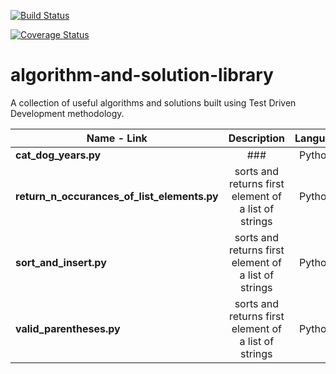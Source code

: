 [![Build Status](https://travis-ci.org/keitheck/algorithm-and-solution-library.svg?branch=master)](https://travis-ci.org/keitheck/algorithm-and-solution-library)

[![Coverage Status](https://coveralls.io/repos/github/keitheck/algorithm-and-solution-library/badge.svg?branch=master)](https://coveralls.io/github/keitheck/algorithm-and-solution-library?branch=master)

# algorithm-and-solution-library
A collection of useful algorithms and solutions built using Test Driven Development methodology.  


| Name - Link | Description | Language |
| ------------- |:----------------:| :---------:|
| **cat_dog_years.py**| ### | Python3 |
| **return_n_occurances_of_list_elements.py**| sorts and returns first element of a list of strings | Python3 |
| **sort_and_insert.py**| sorts and returns first element of a list of strings | Python3 |
| **valid_parentheses.py**| sorts and returns first element of a list of strings | Python3 |